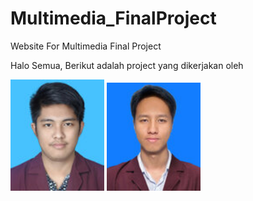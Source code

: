 # Multimedia_FinalProject
Website For Multimedia Final Project


<p> Halo Semua, Berikut adalah project yang dikerjakan oleh</p>
  <img src="https://github.com/Erlangga-stonks/Multimedia_FinalProject/blob/main/Picture/6c2986df-e528-4439-af10-a6392e2081b6.jpg" width="150px">
  <img src="https://github.com/Erlangga-stonks/Multimedia_FinalProject/blob/main/Picture/67aa4ad0-49ca-4629-83b5-cb587547ce36.jpg" width="150px">
  
